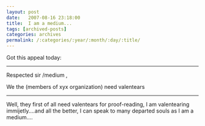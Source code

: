 ```yaml
---
layout: post
date:	2007-08-16 23:18:00
title:  I am a medium...
tags: [archived-posts]
categories: archives
permalink: /:categories/:year/:month/:day/:title/
---
```

Got this appeal today:


***********************


Respected sir /medium ,

We the (members of xyx organization)  need valentears 



************************


Well, they first of all need valentears for proof-reading, I am valentearing  immijetly....and all the better, I can speak to many departed souls as I am a medium....
